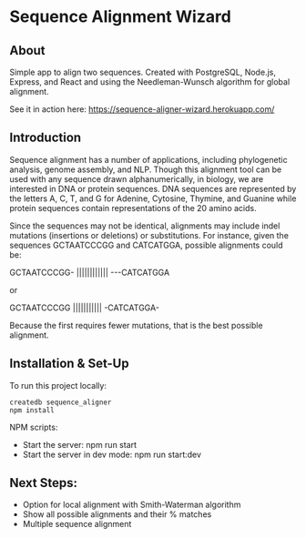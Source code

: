 # Sequence Alignment Wizard

## About
Simple app to align two sequences. Created with PostgreSQL, Node.js, Express, and React and using the Needleman-Wunsch algorithm for global alignment.

See it in action here:
https://sequence-aligner-wizard.herokuapp.com/

## Introduction
Sequence alignment has a number of applications, including phylogenetic analysis, genome assembly, and NLP.
Though this alignment tool can be used with any sequence drawn alphanumerically, in biology, we are interested in DNA or protein sequences. DNA sequences are represented by the letters A, C, T, and G for Adenine, Cytosine, Thymine, and Guanine while protein sequences contain representations of the 20 amino acids.

Since the sequences may not be identical, alignments may include indel mutations (insertions or deletions) or substitutions. For instance, given the sequences GCTAATCCCGG and CATCATGGA, possible alignments could be:

GCTAATCCCGG-
||||||||||||
---CATCATGGA

or

GCTAATCCCGG
|||||||||||
-CATCATGGA-

Because the first requires fewer mutations, that is the best possible alignment.

## Installation & Set-Up
To run this project locally:
```
createdb sequence_aligner
npm install

```

NPM scripts:
- Start the server: npm run start
- Start the server in dev mode: npm run start:dev

## Next Steps:
- Option for local alignment with Smith-Waterman algorithm
- Show all possible alignments and their % matches
- Multiple sequence alignment
